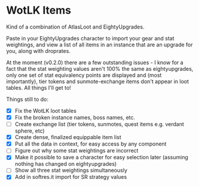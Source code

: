 # WotLK Items

Kind of a combination of AtlasLoot and EightyUpgrades.

Paste in your EightyUpgrades character to import your gear and stat weightings, and view a list of all items in an instance that are an upgrade for you, along with droprates.

At the moment (v0.2.0) there are a few outstanding issues - I know for a fact that the stat weighting values aren't 100% the same as eightyupgrades, only one set of stat equivalency points are displayed and (most importantly), tier tokens and sunmote-exchange items don't appear in loot tables. All things I'll get to!

Things still to do:

-   [x] Fix the WotLK loot tables
-   [x] Fix the broken instance names, boss names, etc.
-   [ ] Create exchange list (tier tokens, sunmotes, quest items e.g. verdant sphere, etc)
-   [x] Create dense, finalized equippable item list
-   [x] Put all the data in context, for easy access by any component
-   [ ] Figure out why some stat weightings are incorrect
-   [x] Make it possible to save a character for easy selection later (assuming nothing has changed on eightyupgrades)
-   [ ] Show all three stat weightings simultaneously
-   [x] Add in softres.it import for SR strategy values
